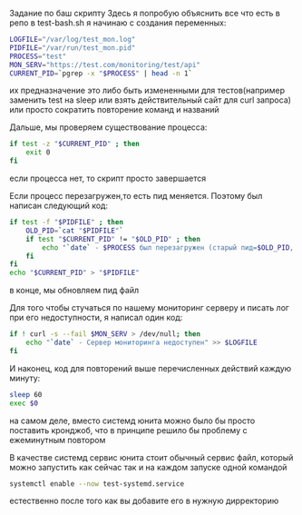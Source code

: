 Задание по баш скрипту
Здесь я попробую объяснить все что есть в репо
в test-bash.sh я начинаю с создания переменных:

```bash
LOGFILE="/var/log/test_mon.log"
PIDFILE="/var/run/test_mon.pid"
PROCESS="test"
MON_SERV="https://test.com/monitoring/test/api"
CURRENT_PID=`pgrep -x "$PROCESS" | head -n 1`
```
их предназначение это либо быть измененными для тестов(например заменить test на sleep или взять действительный сайт для curl запроса) или просто сократить повторение команд и названий

Дальше, мы проверяем существование процесса:
```bash
if test -z "$CURRENT_PID" ; then
    exit 0
fi
```
если процесса нет, то скрипт просто завершается

Если процесс перезагружен,то есть пид меняется. Поэтому был написан следующий код:
```bash
if test -f "$PIDFILE" ; then
    OLD_PID=`cat "$PIDFILE"`
    if test "$CURRENT_PID" != "$OLD_PID" ; then
        echo "`date` - $PROCESS был перезагружен (старый пид=$OLD_PID, новый пид=$CURRENT_PID)" >> $LOGFILE
    fi
fi
echo "$CURRENT_PID" > "$PIDFILE"
```
в конце, мы обновляем пид файл

Для того чтобы стучаться по нашему мониторинг серверу и писать лог при его недоступности, я написал один код:
```bash
if ! curl -s --fail $MON_SERV > /dev/null; then
    echo "`date` - Сервер мониторинга недоступен" >> $LOGFILE
fi
```
И наконец, код для повторений выше перечисленных действий каждую минуту: 
```bash
sleep 60
exec $0
```
на самом деле, вместо системд юнита можно было бы просто поставить кронджоб, что в принципе решило бы проблему с ежеминутным повтором

В качестве системд сервис юнита стоит обычный сервис файл, который можно запустить как сейчас так и на каждом запуске одной командой
```bash
systemctl enable --now test-systemd.service
```
естественно после того как вы добавите его в нужную дирректорию
